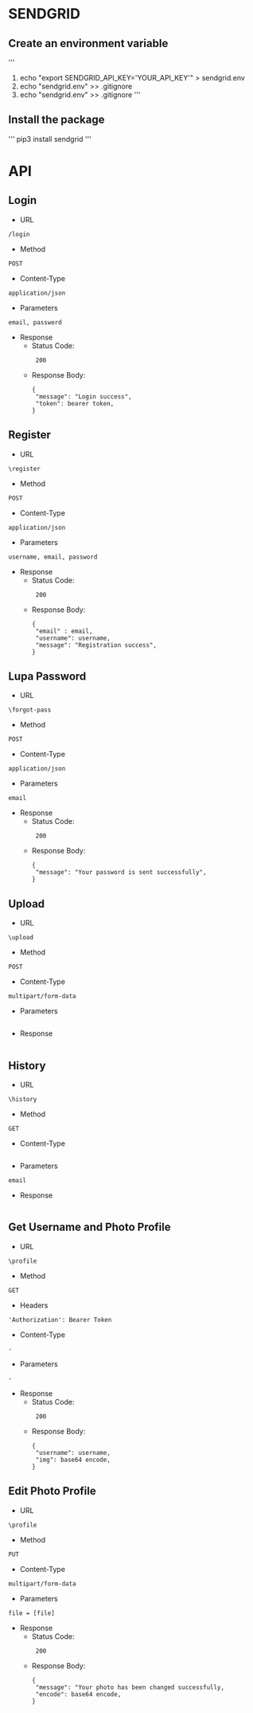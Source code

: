 # SENDGRID
## Create an environment variable
'''
  1. echo "export SENDGRID_API_KEY='YOUR_API_KEY'" > sendgrid.env
  2. echo "sendgrid.env" >> .gitignore
  3. echo "sendgrid.env" >> .gitignore
'''
## Install the package
'''
pip3 install sendgrid
'''


# API
## Login ##
 * URL
 ```
 /login
 ```
 * Method
 ```
 POST
 ```
 * Content-Type
 ```
 application/json
 ```
 * Parameters
 ```
 email, password
 ```
 * Response
    * Status Code:
      ```
       200
      ```
    * Response Body:
      ```
      {
       "message": "Login success",
       "token": bearer token,
      }
      ```
## Register ##
* URL
 ```
 \register
 ```
 * Method
 ```
 POST
 ```
 * Content-Type
 ```
 application/json
 ```
 * Parameters
 ```
 username, email, password
 ```
 * Response
    * Status Code:
      ```
       200
      ```
    * Response Body:
      ```
      {
       "email" : email,
       "username": username,
       "message": "Registration success",
      }
      ```
## Lupa Password ##
 * URL
 ```
 \forgot-pass
 ```
 * Method
 ```
 POST
 ```
 * Content-Type
 ```
 application/json
 ```
 * Parameters
 ```
 email
 ```
 * Response
    * Status Code:
      ```
       200
      ```
    * Response Body:
      ```
      {
       "message": "Your password is sent successfully",
      }
      ```
## Upload ##
* URL
 ```
 \upload
 ```
 * Method
 ```
 POST
 ```
 * Content-Type
 ```
 multipart/form-data
 ```
 * Parameters
 ```
 
 ```
 * Response
 ```
 ```
## History ##
* URL
 ```
 \history
 ```
 * Method
 ```
 GET
 ```
 * Content-Type
 ```
 ```
 * Parameters
 ```
 email
 ```
 * Response
 ```
 ```

## Get Username and Photo Profile  ##
* URL
 ```
 \profile
 ```
 * Method
 ```
 GET
 ```
 * Headers
 ```
 'Authorization': Bearer Token
 ```
 * Content-Type
 ```
 -
 ```
 * Parameters
 ```
 -
 ```
 * Response
    * Status Code:
      ```
       200
      ```
    * Response Body:
      ```
      {
       "username": username,
       "img": base64 encode,
      }
      ```
 ## Edit Photo Profile  ##
* URL
 ```
 \profile
 ```
 * Method
 ```
 PUT
 ```
 * Content-Type
 ```
 multipart/form-data
 ```
 * Parameters
 ```
 file = [file]
 ```
 * Response
    * Status Code:
      ```
       200
      ```
    * Response Body:
      ```
      {
       "message": "Your photo has been changed successfully,
       "encode": base64 encode,
      }
      ```

